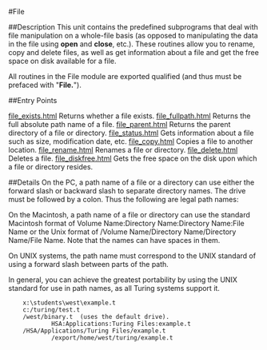 
#File

##Description
This unit contains the predefined subprograms that deal with file manipulation on a whole-file basis (as opposed to manipulating the data in the file using **open** and **close**, etc.). These routines allow you to rename, copy and delete files, as well as get information about a file and get the free space on disk available for a file.

All routines in the File module are exported qualified (and thus must be prefaced with "**File.**").


##Entry Points

[file_exists.html](**Exists**)   Returns whether a file exists.
[file_fullpath.html](**FullPath**)   Returns the full absolute path name of a file.
[file_parent.html](**Parent**)   Returns the parent directory of a file or directory.
[file_status.html](**Status**)   Gets information about a file such as size, modification date, etc.
[file_copy.html](**Copy**)   Copies a file to another location.
[file_rename.html](**Rename**)   Renames a file or directory.
[file_delete.html](**Delete**)   Deletes a file.
[file_diskfree.html](**DiskFree**)   Gets the free space on the disk upon which a file or directory resides.



##Details
On the PC, a path name of a file or a directory can use either the forward slash or backward slash to separate directory names. The drive must be followed by a colon. Thus the following are legal path names:

On the Macintosh, a path name of a file or directory can use the standard Macintosh format of Volume Name:Directory Name:Directory Name:File Name or the Unix format of /Volume Name/Directory Name/Directory Name/File Name.  Note that the names can have spaces in them.

On UNIX systems, the path name must correspond to the UNIX standard of using a forward slash between parts of the path.

In general, you can achieve the greatest portability by using the UNIX standard for use in path names, as all Turing systems support it.



        x:\students\west\example.t
        c:/turing/test.t
        /west/binary.t  (uses the default drive).
                HSA:Applications:Turing Files:example.t
        /HSA/Applications/Turing Files/example.t
                /export/home/west/turing/example.t
        
